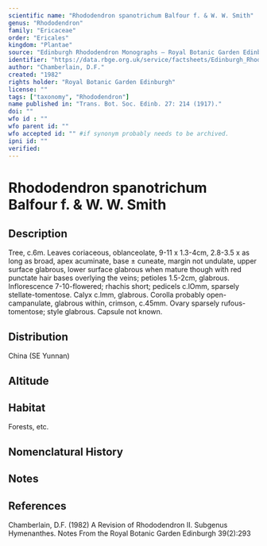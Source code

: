 ```yaml
---
scientific name: "Rhododendron spanotrichum Balfour f. & W. W. Smith"
genus: "Rhododendron"
family: "Ericaceae"
order: "Ericales"
kingdom: "Plantae"
source: "Edinburgh Rhododendron Monographs – Royal Botanic Garden Edinburgh"
identifier: "https://data.rbge.org.uk/service/factsheets/Edinburgh_Rhododendron_Monographs.xhtml"
author: "Chamberlain, D.F."
created: "1982"
rights holder: "Royal Botanic Garden Edinburgh"
license: ""
tags: ["taxonomy", "Rhododendron"]
name published in: "Trans. Bot. Soc. Edinb. 27: 214 (1917)."
doi: ""
wfo id : ""
wfo parent id: ""
wfo accepted id: "" #if synonym probably needs to be archived.                      
ipni id: ""
verified:
---
```


                       

# Rhododendron spanotrichum Balfour f. & W. W. Smith

## Description
Tree, c.6m. Leaves coriaceous, oblanceolate, 9-11 x 1.3-4cm, 2.8-3.5 x as long as broad, apex acuminate, base ± cuneate, margin not undulate, upper surface glabrous, lower surface glabrous when mature though with red punctate hair bases overlying the veins; petioles 1.5-2cm, glabrous. Inflorescence 7-10-flowered; rhachis short; pedicels c.lOmm, sparsely stellate-tomentose. Calyx c.lmm, glabrous. Corolla probably open-campanulate, glabrous within, crimson, c.45mm. Ovary sparsely rufous-tomentose; style glabrous. Capsule not known.

## Distribution
China (SE Yunnan)

## Altitude


## Habitat
Forests, etc.

## Nomenclatural History

                       
## Notes


## References

Chamberlain, D.F. (1982) A Revision of Rhododendron II. Subgenus Hymenanthes. Notes From the Royal Botanic Garden Edinburgh 39(2):293
